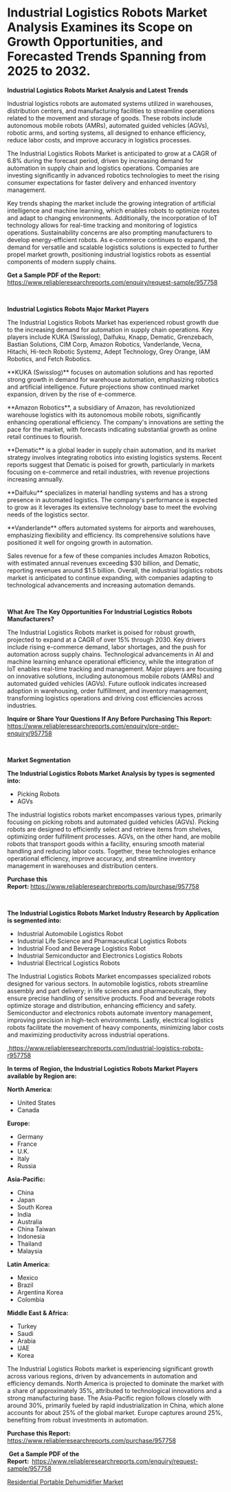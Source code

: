 <p><h1>Industrial Logistics Robots Market Analysis Examines its Scope on Growth Opportunities, and Forecasted Trends Spanning from 2025 to 2032.</h1></p><p><strong>Industrial Logistics Robots Market Analysis and Latest Trends</strong></p>
<p><p>Industrial logistics robots are automated systems utilized in warehouses, distribution centers, and manufacturing facilities to streamline operations related to the movement and storage of goods. These robots include autonomous mobile robots (AMRs), automated guided vehicles (AGVs), robotic arms, and sorting systems, all designed to enhance efficiency, reduce labor costs, and improve accuracy in logistics processes.</p><p>The Industrial Logistics Robots Market is anticipated to grow at a CAGR of 6.8% during the forecast period, driven by increasing demand for automation in supply chain and logistics operations. Companies are investing significantly in advanced robotics technologies to meet the rising consumer expectations for faster delivery and enhanced inventory management. </p><p>Key trends shaping the market include the growing integration of artificial intelligence and machine learning, which enables robots to optimize routes and adapt to changing environments. Additionally, the incorporation of IoT technology allows for real-time tracking and monitoring of logistics operations. Sustainability concerns are also prompting manufacturers to develop energy-efficient robots. As e-commerce continues to expand, the demand for versatile and scalable logistics solutions is expected to further propel market growth, positioning industrial logistics robots as essential components of modern supply chains.</p></p>
<p><strong>Get a Sample PDF of the Report:&nbsp;</strong> <a href="https://www.reliableresearchreports.com/enquiry/request-sample/957758?utm_campaign=2098&utm_medium=2&utm_source=Github&utm_content=ia&utm_term=21032025&utm_id=industrial-logistics-robots">https://www.reliableresearchreports.com/enquiry/request-sample/957758</a></p>
<p>&nbsp;</p>
<p><strong>Industrial Logistics Robots Major Market Players</strong></p>
<p><p>The Industrial Logistics Robots Market has experienced robust growth due to the increasing demand for automation in supply chain operations. Key players include KUKA (Swisslog), Daifuku, Knapp, Dematic, Grenzebach, Bastian Solutions, CIM Corp, Amazon Robotics, Vanderlande, Vecna, Hitachi, Hi-tech Robotic Systemz, Adept Technology, Grey Orange, IAM Robotics, and Fetch Robotics.</p><p>**KUKA (Swisslog)** focuses on automation solutions and has reported strong growth in demand for warehouse automation, emphasizing robotics and artificial intelligence. Future projections show continued market expansion, driven by the rise of e-commerce.</p><p>**Amazon Robotics**, a subsidiary of Amazon, has revolutionized warehouse logistics with its autonomous mobile robots, significantly enhancing operational efficiency. The company's innovations are setting the pace for the market, with forecasts indicating substantial growth as online retail continues to flourish.</p><p>**Dematic** is a global leader in supply chain automation, and its market strategy involves integrating robotics into existing logistics systems. Recent reports suggest that Dematic is poised for growth, particularly in markets focusing on e-commerce and retail industries, with revenue projections increasing annually.</p><p>**Daifuku** specializes in material handling systems and has a strong presence in automated logistics. The company's performance is expected to grow as it leverages its extensive technology base to meet the evolving needs of the logistics sector.</p><p>**Vanderlande** offers automated systems for airports and warehouses, emphasizing flexibility and efficiency. Its comprehensive solutions have positioned it well for ongoing growth in automation.</p><p>Sales revenue for a few of these companies includes Amazon Robotics, with estimated annual revenues exceeding $30 billion, and Dematic, reporting revenues around $1.5 billion. Overall, the industrial logistics robots market is anticipated to continue expanding, with companies adapting to technological advancements and increasing automation demands.</p></p>
<p>&nbsp;</p>
<p><strong>What Are The Key Opportunities For Industrial Logistics Robots Manufacturers?</strong></p>
<p><p>The Industrial Logistics Robots market is poised for robust growth, projected to expand at a CAGR of over 15% through 2030. Key drivers include rising e-commerce demand, labor shortages, and the push for automation across supply chains. Technological advancements in AI and machine learning enhance operational efficiency, while the integration of IoT enables real-time tracking and management. Major players are focusing on innovative solutions, including autonomous mobile robots (AMRs) and automated guided vehicles (AGVs). Future outlook indicates increased adoption in warehousing, order fulfillment, and inventory management, transforming logistics operations and driving cost efficiencies across industries.</p></p>
<p><strong>Inquire or Share Your Questions If Any Before Purchasing This Report:</strong> <a href="https://www.reliableresearchreports.com/enquiry/pre-order-enquiry/957758?utm_campaign=2098&utm_medium=2&utm_source=Github&utm_content=ia&utm_term=21032025&utm_id=industrial-logistics-robots">https://www.reliableresearchreports.com/enquiry/pre-order-enquiry/957758</a></p>
<p>&nbsp;</p>
<p><strong>Market Segmentation</strong></p>
<p><strong>The Industrial Logistics Robots Market Analysis by types is segmented into:</strong></p>
<p><ul><li>Picking Robots</li><li>AGVs</li></ul></p>
<p><p>The industrial logistics robots market encompasses various types, primarily focusing on picking robots and automated guided vehicles (AGVs). Picking robots are designed to efficiently select and retrieve items from shelves, optimizing order fulfillment processes. AGVs, on the other hand, are mobile robots that transport goods within a facility, ensuring smooth material handling and reducing labor costs. Together, these technologies enhance operational efficiency, improve accuracy, and streamline inventory management in warehouses and distribution centers.</p></p>
<p><strong>Purchase this Report:&nbsp;</strong><a href="https://www.reliableresearchreports.com/purchase/957758?utm_campaign=2098&utm_medium=2&utm_source=Github&utm_content=ia&utm_term=21032025&utm_id=industrial-logistics-robots">https://www.reliableresearchreports.com/purchase/957758</a></p>
<p>&nbsp;</p>
<p><strong>The Industrial Logistics Robots Market Industry Research by Application is segmented into:</strong></p>
<p><ul><li>Industrial Automobile Logistics Robot</li><li>Industrial Life Science and Pharmaceutical Logistics Robots</li><li>Industrial Food and Beverage Logistics Robot</li><li>Industrial Semiconductor and Electronics Logistics Robots</li><li>Industrial Electrical Logistics Robots</li></ul></p>
<p><p>The Industrial Logistics Robots Market encompasses specialized robots designed for various sectors. In automobile logistics, robots streamline assembly and part delivery; in life sciences and pharmaceuticals, they ensure precise handling of sensitive products. Food and beverage robots optimize storage and distribution, enhancing efficiency and safety. Semiconductor and electronics robots automate inventory management, improving precision in high-tech environments. Lastly, electrical logistics robots facilitate the movement of heavy components, minimizing labor costs and maximizing productivity across industrial operations.</p></p>
<p><a href="https://www.reliableresearchreports.com/industrial-logistics-robots-r957758?utm_campaign=2098&utm_medium=2&utm_source=Github&utm_content=ia&utm_term=21032025&utm_id=industrial-logistics-robots">&nbsp;https://www.reliableresearchreports.com/industrial-logistics-robots-r957758</a></p>
<p><strong>In terms of Region, the Industrial Logistics Robots Market Players available by Region are:</strong></p>
<p>
    <p> <strong> North America: </strong>
        <ul>
            <li>United States</li>
            <li>Canada</li>
        </ul>
        </p> 
    <p> <strong> Europe: </strong>
        <ul>
            <li>Germany</li>
            <li>France</li>
            <li>U.K.</li>
            <li>Italy</li>
            <li>Russia</li>
        </ul>
        </p> 
    <p> <strong> Asia-Pacific: </strong>
        <ul>
            <li>China</li>
            <li>Japan</li>
            <li>South Korea</li>
            <li>India</li>
            <li>Australia</li>
            <li>China Taiwan</li>
            <li>Indonesia</li>
            <li>Thailand</li>
            <li>Malaysia</li>
        </ul>
        </p> 
    <p> <strong> Latin America: </strong>
        <ul>
            <li>Mexico</li>
            <li>Brazil</li>
            <li>Argentina Korea</li>
            <li>Colombia</li>
        </ul>
        </p> 
    <p> <strong> Middle East & Africa: </strong>
        <ul>
            <li>Turkey</li>
            <li>Saudi</li>
            <li>Arabia</li>
            <li>UAE</li>
            <li>Korea</li>
        </ul>
    </p>
    </p>
<p><p>The Industrial Logistics Robots market is experiencing significant growth across various regions, driven by advancements in automation and efficiency demands. North America is projected to dominate the market with a share of approximately 35%, attributed to technological innovations and a strong manufacturing base. The Asia-Pacific region follows closely with around 30%, primarily fueled by rapid industrialization in China, which alone accounts for about 25% of the global market. Europe captures around 25%, benefiting from robust investments in automation. </p></p>
<p><strong>Purchase this Report: </strong><a href="https://www.reliableresearchreports.com/purchase/957758?utm_campaign=2098&utm_medium=2&utm_source=Github&utm_content=ia&utm_term=21032025&utm_id=industrial-logistics-robots">https://www.reliableresearchreports.com/purchase/957758</a></p>
<p>&nbsp;<strong>Get a Sample PDF of the Report:&nbsp;&nbsp;</strong><a href="https://www.reliableresearchreports.com/enquiry/request-sample/957758?utm_campaign=2098&utm_medium=2&utm_source=Github&utm_content=ia&utm_term=21032025&utm_id=industrial-logistics-robots">https://www.reliableresearchreports.com/enquiry/request-sample/957758</a></p>
<p><strong></strong></p>
<p><p><a href="https://github.com/goliareanoyh/Market-Research-Report-List-1/blob/main/residential-portable-dehumidifier-market.md?utm_campaign=2098&utm_medium=2&utm_source=Github&utm_content=ia&utm_term=21032025&utm_id=industrial-logistics-robots">Residential Portable Dehumidifier Market</a></p></p>